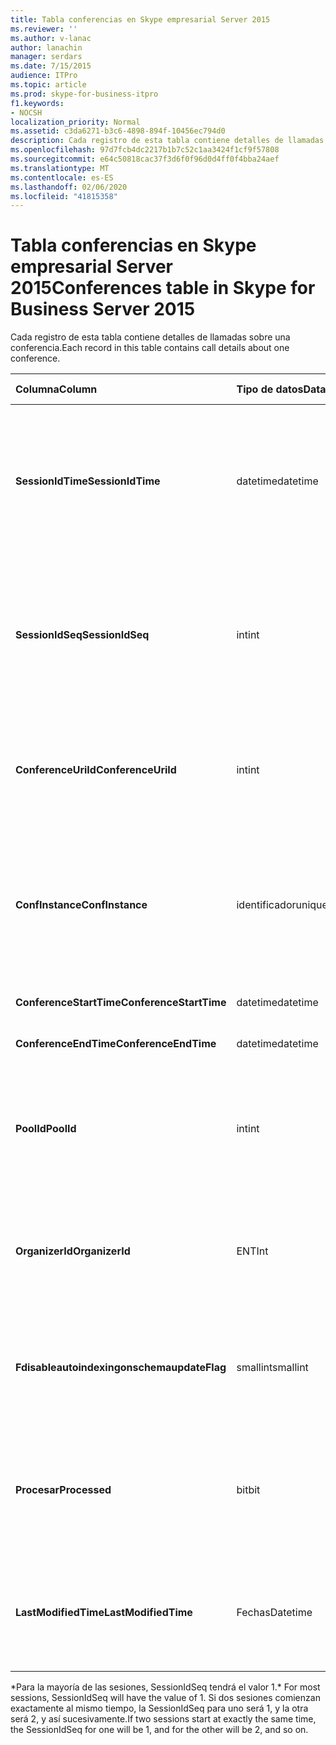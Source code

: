 ```yaml
---
title: Tabla conferencias en Skype empresarial Server 2015
ms.reviewer: ''
ms.author: v-lanac
author: lanachin
manager: serdars
ms.date: 7/15/2015
audience: ITPro
ms.topic: article
ms.prod: skype-for-business-itpro
f1.keywords:
- NOCSH
localization_priority: Normal
ms.assetid: c3da6271-b3c6-4898-894f-10456ec794d0
description: Cada registro de esta tabla contiene detalles de llamadas sobre una conferencia.
ms.openlocfilehash: 97d7fcb4dc2217b1b7c52c1aa3424f1cf9f57808
ms.sourcegitcommit: e64c50818cac37f3d6f0f96d0d4ff0f4bba24aef
ms.translationtype: MT
ms.contentlocale: es-ES
ms.lasthandoff: 02/06/2020
ms.locfileid: "41815358"
---
```

# <a name="conferences-table-in-skype-for-business-server-2015"></a><span data-ttu-id="cefcf-103">Tabla conferencias en Skype empresarial Server 2015</span><span class="sxs-lookup"><span data-stu-id="cefcf-103">Conferences table in Skype for Business Server 2015</span></span>
 
<span data-ttu-id="cefcf-104">Cada registro de esta tabla contiene detalles de llamadas sobre una conferencia.</span><span class="sxs-lookup"><span data-stu-id="cefcf-104">Each record in this table contains call details about one conference.</span></span>
  
|<span data-ttu-id="cefcf-105">**Columna**</span><span class="sxs-lookup"><span data-stu-id="cefcf-105">**Column**</span></span>|<span data-ttu-id="cefcf-106">**Tipo de datos**</span><span class="sxs-lookup"><span data-stu-id="cefcf-106">**Data Type**</span></span>|<span data-ttu-id="cefcf-107">**Clave o índice**</span><span class="sxs-lookup"><span data-stu-id="cefcf-107">**Key/Index**</span></span>|<span data-ttu-id="cefcf-108">**Detalles**</span><span class="sxs-lookup"><span data-stu-id="cefcf-108">**Details**</span></span>|
|:-----|:-----|:-----|:-----|
|<span data-ttu-id="cefcf-109">**SessionIdTime**</span><span class="sxs-lookup"><span data-stu-id="cefcf-109">**SessionIdTime**</span></span> <br/> |<span data-ttu-id="cefcf-110">datetime</span><span class="sxs-lookup"><span data-stu-id="cefcf-110">datetime</span></span>  <br/> |<span data-ttu-id="cefcf-111">Primary</span><span class="sxs-lookup"><span data-stu-id="cefcf-111">Primary</span></span>  <br/> |<span data-ttu-id="cefcf-112">Hora en que el agente CDR capturó la solicitud de conferencia.</span><span class="sxs-lookup"><span data-stu-id="cefcf-112">Time that the conference request was captured by the CDR agent.</span></span> <span data-ttu-id="cefcf-113">Solo se usa como clave principal para identificar de forma exclusiva una instancia de conferencia.</span><span class="sxs-lookup"><span data-stu-id="cefcf-113">Used only as a primary key to uniquely identify a conference instance.</span></span>  <br/> |
|<span data-ttu-id="cefcf-114">**SessionIdSeq**</span><span class="sxs-lookup"><span data-stu-id="cefcf-114">**SessionIdSeq**</span></span> <br/> |<span data-ttu-id="cefcf-115">int</span><span class="sxs-lookup"><span data-stu-id="cefcf-115">int</span></span>  <br/> |<span data-ttu-id="cefcf-116">Primary</span><span class="sxs-lookup"><span data-stu-id="cefcf-116">Primary</span></span>  <br/> |<span data-ttu-id="cefcf-117">Número de identificación para identificar la sesión.</span><span class="sxs-lookup"><span data-stu-id="cefcf-117">ID number to identify the session.</span></span> <span data-ttu-id="cefcf-118">Se usa junto con **SessionIdTime** para identificar de forma exclusiva una instancia de conferencia.</span><span class="sxs-lookup"><span data-stu-id="cefcf-118">Used in conjunction with **SessionIdTime** to uniquely identify a conference instance.</span></span> * <br/> |
|<span data-ttu-id="cefcf-119">**ConferenceUriId**</span><span class="sxs-lookup"><span data-stu-id="cefcf-119">**ConferenceUriId**</span></span> <br/> |<span data-ttu-id="cefcf-120">int</span><span class="sxs-lookup"><span data-stu-id="cefcf-120">int</span></span>  <br/> |<span data-ttu-id="cefcf-121">Extranjero</span><span class="sxs-lookup"><span data-stu-id="cefcf-121">Foreign</span></span>  <br/> |<span data-ttu-id="cefcf-122">URI de la Conferencia.</span><span class="sxs-lookup"><span data-stu-id="cefcf-122">Conference URI.</span></span> <span data-ttu-id="cefcf-123">Para obtener más información, consulte la [tabla ConferenceUris en Skype empresarial Server 2015](conferenceuris.md) .</span><span class="sxs-lookup"><span data-stu-id="cefcf-123">See the [ConferenceUris table in Skype for Business Server 2015](conferenceuris.md) for more information.</span></span> <br/> |
|<span data-ttu-id="cefcf-124">**ConfInstance**</span><span class="sxs-lookup"><span data-stu-id="cefcf-124">**ConfInstance**</span></span> <br/> |<span data-ttu-id="cefcf-125">identificador</span><span class="sxs-lookup"><span data-stu-id="cefcf-125">uniqueidentifier</span></span>  <br/> | <br/> |<span data-ttu-id="cefcf-126">Útil para las conferencias recurrentes; cada instancia de una conferencia periódica tiene el mismo **ConferenceUri**, pero tendrá un **ConfInstance**diferente.</span><span class="sxs-lookup"><span data-stu-id="cefcf-126">Useful for recurring conferences; each instance of a recurring conference has the same **ConferenceUri**, but will have a different **ConfInstance**.</span></span> <br/> |
|<span data-ttu-id="cefcf-127">**ConferenceStartTime**</span><span class="sxs-lookup"><span data-stu-id="cefcf-127">**ConferenceStartTime**</span></span> <br/> |<span data-ttu-id="cefcf-128">datetime</span><span class="sxs-lookup"><span data-stu-id="cefcf-128">datetime</span></span>  <br/> | <br/> |<span data-ttu-id="cefcf-129">Hora de inicio de la Conferencia.</span><span class="sxs-lookup"><span data-stu-id="cefcf-129">Conference start time.</span></span>  <br/> |
|<span data-ttu-id="cefcf-130">**ConferenceEndTime**</span><span class="sxs-lookup"><span data-stu-id="cefcf-130">**ConferenceEndTime**</span></span> <br/> |<span data-ttu-id="cefcf-131">datetime</span><span class="sxs-lookup"><span data-stu-id="cefcf-131">datetime</span></span>  <br/> | <br/> |<span data-ttu-id="cefcf-132">Hora de inicio de la Conferencia.</span><span class="sxs-lookup"><span data-stu-id="cefcf-132">Conference start time.</span></span>  <br/> |
|<span data-ttu-id="cefcf-133">**PoolId**</span><span class="sxs-lookup"><span data-stu-id="cefcf-133">**PoolId**</span></span> <br/> |<span data-ttu-id="cefcf-134">int</span><span class="sxs-lookup"><span data-stu-id="cefcf-134">int</span></span>  <br/> |<span data-ttu-id="cefcf-135">Extranjero</span><span class="sxs-lookup"><span data-stu-id="cefcf-135">Foreign</span></span>  <br/> |<span data-ttu-id="cefcf-136">Número de identificación para identificar el grupo en el que se capturó la Conferencia.</span><span class="sxs-lookup"><span data-stu-id="cefcf-136">ID number to identify the pool in which the conference was captured.</span></span> <span data-ttu-id="cefcf-137">Para obtener más información, consulte la [tabla grupos](pools.md) .</span><span class="sxs-lookup"><span data-stu-id="cefcf-137">See the [Pools table](pools.md) for more information.</span></span> <br/> |
|<span data-ttu-id="cefcf-138">**OrganizerId**</span><span class="sxs-lookup"><span data-stu-id="cefcf-138">**OrganizerId**</span></span> <br/> |<span data-ttu-id="cefcf-139">ENT</span><span class="sxs-lookup"><span data-stu-id="cefcf-139">Int</span></span>  <br/> |<span data-ttu-id="cefcf-140">Extranjero</span><span class="sxs-lookup"><span data-stu-id="cefcf-140">Foreign</span></span>  <br/> |<span data-ttu-id="cefcf-141">Número de identificación para identificar el URI del organizador de esta conferencia.</span><span class="sxs-lookup"><span data-stu-id="cefcf-141">ID number to identify the organizer URI of this conference.</span></span> <span data-ttu-id="cefcf-142">Para obtener más información, consulte la [tabla usuarios](users.md) .</span><span class="sxs-lookup"><span data-stu-id="cefcf-142">See the [Users table](users.md) for more information.</span></span> <br/> |
|<span data-ttu-id="cefcf-143">**Fdisableautoindexingonschemaupdate**</span><span class="sxs-lookup"><span data-stu-id="cefcf-143">**Flag**</span></span> <br/> |<span data-ttu-id="cefcf-144">smallint</span><span class="sxs-lookup"><span data-stu-id="cefcf-144">smallint</span></span>  <br/> || <span data-ttu-id="cefcf-145">Máscara de bits que contiene atributos de conferencia.</span><span class="sxs-lookup"><span data-stu-id="cefcf-145">A bit mask that contains Conference Attributes.</span></span> <span data-ttu-id="cefcf-146">Los valores posibles son:</span><span class="sxs-lookup"><span data-stu-id="cefcf-146">Possible values are:</span></span> <br/>  <span data-ttu-id="cefcf-147">0X01</span><span class="sxs-lookup"><span data-stu-id="cefcf-147">0X01</span></span> <br/>  <span data-ttu-id="cefcf-148">Sintética</span><span class="sxs-lookup"><span data-stu-id="cefcf-148">Synthetic</span></span> <br/>  <span data-ttu-id="cefcf-149">Transaccional</span><span class="sxs-lookup"><span data-stu-id="cefcf-149">Transaction</span></span> <br/> |
|<span data-ttu-id="cefcf-150">**Procesar**</span><span class="sxs-lookup"><span data-stu-id="cefcf-150">**Processed**</span></span> <br/> |<span data-ttu-id="cefcf-151">bit</span><span class="sxs-lookup"><span data-stu-id="cefcf-151">bit</span></span>  <br/> ||<span data-ttu-id="cefcf-152">Campo interno usado por el servicio de supervisión.</span><span class="sxs-lookup"><span data-stu-id="cefcf-152">Internal field used by the Monitoring service.</span></span>  <br/> <span data-ttu-id="cefcf-153">Este campo se introdujo en Microsoft Lync Server 2013.</span><span class="sxs-lookup"><span data-stu-id="cefcf-153">This field was introduced in Microsoft Lync Server 2013.</span></span>  <br/> |
|<span data-ttu-id="cefcf-154">**LastModifiedTime**</span><span class="sxs-lookup"><span data-stu-id="cefcf-154">**LastModifiedTime**</span></span> <br/> |<span data-ttu-id="cefcf-155">Fechas</span><span class="sxs-lookup"><span data-stu-id="cefcf-155">Datetime</span></span>  <br/> ||<span data-ttu-id="cefcf-156">Para uso interno del servicio de supervisión.</span><span class="sxs-lookup"><span data-stu-id="cefcf-156">For internal use by the Monitoring service.</span></span>  <br/> <span data-ttu-id="cefcf-157">Este campo se introdujo en Skype empresarial Server 2015.</span><span class="sxs-lookup"><span data-stu-id="cefcf-157">This field was introduced in Skype for Business Server 2015.</span></span>  <br/> |
   
<span data-ttu-id="cefcf-158">\*Para la mayoría de las sesiones, SessionIdSeq tendrá el valor 1.</span><span class="sxs-lookup"><span data-stu-id="cefcf-158">\* For most sessions, SessionIdSeq will have the value of 1.</span></span> <span data-ttu-id="cefcf-159">Si dos sesiones comienzan exactamente al mismo tiempo, la SessionIdSeq para uno será 1, y la otra será 2, y así sucesivamente.</span><span class="sxs-lookup"><span data-stu-id="cefcf-159">If two sessions start at exactly the same time, the SessionIdSeq for one will be 1, and for the other will be 2, and so on.</span></span>
  

